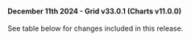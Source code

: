 #### December 11th 2024 - Grid v33.0.1 (Charts v11.0.0)

See table below for changes included in this release.
